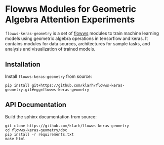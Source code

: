 
# Flowws Modules for Geometric Algebra Attention Experiments

`flowws-keras-geometry` is a set of
[flowws](https://flowws.readthedocs.io) modules to train machine
learning models using geometric algebra operations in tensorflow and
keras. It contains modules for data sources, architectures for sample
tasks, and analysis and visualization of trained models.

## Installation

Install `flowws-keras-geometry` from source:

```
pip install git+https://github.com/klarh/flowws-keras-geometry.git#egg=flowws-keras-geometry
```

## API Documentation

Build the sphinx documentation from source:

```
git clone https://github.com/klarh/flowws-keras-geometry
cd flowws-keras-geometry/doc
pip install -r requirements.txt
make html
```
